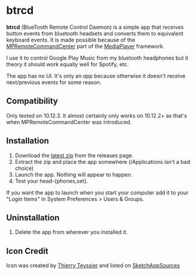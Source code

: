 btrcd
=====

**btrcd** (BlueTooth Remote Control Daemon) is a simple app that receives button
events from bluetooth headsets and converts them to equivalent keyboard events.
It is made possible because of the [MPRemoteCommandCenter] part of the
[MediaPlayer] framework.

I use it to control Google Play Music from my bluetooth headphones but it theory
it should work equally well for Spotify, etc.

The app has no UI. It's only an _app_ because otherwise it doesn't receive
next/previous events for some reason.

[MPRemoteCommandCenter]: https://developer.apple.com/reference/mediaplayer/mpremotecommandcenter?language=objc
[MediaPlayer]: https://developer.apple.com/reference/mediaplayer?language=objc

## Compatibility

Only tested on 10.12.3. It almost certainly only works on 10.12.2+ as that's
when MPRemoteCommandCenter was introduced.

## Installation

1. Download the [latest zip](https://github.com/russellhancox/btrcd/releases/download/v1.0/btrcd.app.zip) from the releases page.
2. Extract the zip and place the app somewhere (/Applications isn't a bad choice)
3. Launch the app. Nothing will appear to happen.
4. Test your head-{phones,set}.

If you want the app to launch when you start your computer add it to your
"Login Items" in System Preferences > Users & Groups.

## Uninstallation

1. Delete the app from wherever you installed it.

## Icon Credit

Icon was created by [Thierry Teyssier](https://twitter.com/thierryteyssier) and
listed on
[SketchAppSources](https://www.sketchappsources.com/free-source/34-ios-bluetooth-headphones-icon.html)

